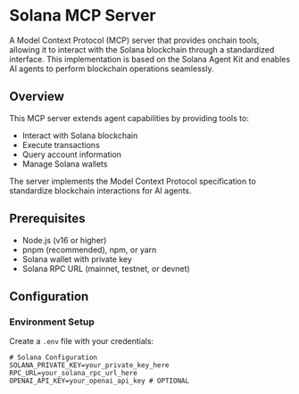 # Solana MCP Server

A Model Context Protocol (MCP) server that provides onchain tools, allowing it to interact with the Solana blockchain through a standardized interface. This implementation is based on the Solana Agent Kit and enables AI agents to perform blockchain operations seamlessly.

## Overview

This MCP server extends agent capabilities by providing tools to:

- Interact with Solana blockchain
- Execute transactions
- Query account information
- Manage Solana wallets

The server implements the Model Context Protocol specification to standardize blockchain interactions for AI agents.

## Prerequisites

- Node.js (v16 or higher)
- pnpm (recommended), npm, or yarn
- Solana wallet with private key
- Solana RPC URL (mainnet, testnet, or devnet)

## Configuration

### Environment Setup

Create a `.env` file with your credentials:

```env
# Solana Configuration
SOLANA_PRIVATE_KEY=your_private_key_here
RPC_URL=your_solana_rpc_url_here
OPENAI_API_KEY=your_openai_api_key # OPTIONAL
```
